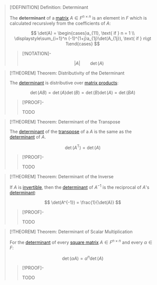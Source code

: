 >[!DEFINITION] Definition: Determinant
>
>The **determinant** of a [matrix](../../Matrix.md) $A \in F^{n \times n}$ is an element in $F$ which is calculated recursively from the coefficients of $A$:
>
>$$
>\det(A) = \begin{cases}a_{11}, \text{ if } n = 1 \\ \displaystyle\sum_{i=1}^n (-1)^{1+j}a_{1j}\det(A_{1j}), \text{ if } n\gt 1\end{cases}
>$$
>
>>[!NOTATION]-
>>
>>$$
>>|A| \qquad \det(A)
>>$$
>>
>

>[!THEOREM] Theorem: Distributivity of the Determinant
>
>The [determinant](Determinant.md) is distributive over [matrix products](../../Matrix%20Operations/Matrix%20Product.md):
>
>$$
>\det(AB) = \det(A) \det(B) = \det(B) \det(A) = \det(BA)
>$$
>
>>[!PROOF]-
>>
>>TODO
>>
>

>[!THEOREM] Theorem: Determinant of the Transpose
>
>The [determinant](Determinant.md) of the [transpose](../../Matrix%20Operations/Matrix%20Transposition.md) of a $A$ is the same as the [determinant](Determinant.md) of $A$.
>
>$$
>\det(A^\mathsf{T}) = \det(A)
>$$
>
>>[!PROOF]-
>>
>>TODO
>>
>

>[!THEOREM] Theorem: Determinant of the Inverse
>
>If $A$ is [invertible](../Invertibility/Invertibility.md), then the [determinant](Determinant.md) of $A^{-1}$ is the reciprocal of $A$'s [determinant](Determinant.md):
>
>$$
>\det(A^{-1}) = \frac{1}{\det(A)}
>$$
>
>>[!PROOF]-
>>
>>TODO
>>
>

>[!THEOREM] Theorem: Determinant of Scalar Multiplication
>
>For the [determinant](Determinant.md) of every [square matrix](../Square%20Matrix.md) $A \in F^{n \times n}$ and every $\alpha \in F$:
>
>$$
>\det(\alpha A) = \alpha^n \det (A)
>$$
>
>>[!PROOF]-
>>
>>TODO
>>
>